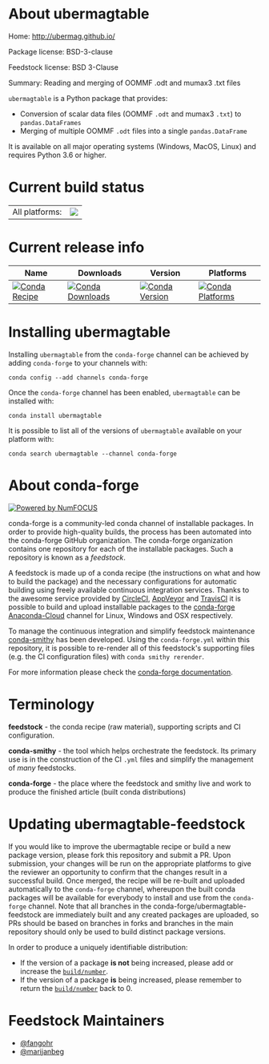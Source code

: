 About ubermagtable
==================

Home: http://ubermag.github.io/

Package license: BSD-3-clause

Feedstock license: BSD 3-Clause

Summary: Reading and merging of OOMMF .odt and mumax3 .txt files

`ubermagtable` is a Python package that provides:

- Conversion of scalar data files (OOMMF `.odt` and mumax3 `.txt`) to `pandas.DataFrames`
- Merging of multiple OOMMF `.odt` files into a single `pandas.DataFrame`

It is available on all major operating systems (Windows, MacOS, Linux) and requires Python 3.6 or higher.


Current build status
====================


<table><tr><td>All platforms:</td>
    <td>
      <a href="https://dev.azure.com/conda-forge/feedstock-builds/_build/latest?definitionId=7398&branchName=master">
        <img src="https://dev.azure.com/conda-forge/feedstock-builds/_apis/build/status/ubermagtable-feedstock?branchName=master">
      </a>
    </td>
  </tr>
</table>

Current release info
====================

| Name | Downloads | Version | Platforms |
| --- | --- | --- | --- |
| [![Conda Recipe](https://img.shields.io/badge/recipe-ubermagtable-green.svg)](https://anaconda.org/conda-forge/ubermagtable) | [![Conda Downloads](https://img.shields.io/conda/dn/conda-forge/ubermagtable.svg)](https://anaconda.org/conda-forge/ubermagtable) | [![Conda Version](https://img.shields.io/conda/vn/conda-forge/ubermagtable.svg)](https://anaconda.org/conda-forge/ubermagtable) | [![Conda Platforms](https://img.shields.io/conda/pn/conda-forge/ubermagtable.svg)](https://anaconda.org/conda-forge/ubermagtable) |

Installing ubermagtable
=======================

Installing `ubermagtable` from the `conda-forge` channel can be achieved by adding `conda-forge` to your channels with:

```
conda config --add channels conda-forge
```

Once the `conda-forge` channel has been enabled, `ubermagtable` can be installed with:

```
conda install ubermagtable
```

It is possible to list all of the versions of `ubermagtable` available on your platform with:

```
conda search ubermagtable --channel conda-forge
```


About conda-forge
=================

[![Powered by NumFOCUS](https://img.shields.io/badge/powered%20by-NumFOCUS-orange.svg?style=flat&colorA=E1523D&colorB=007D8A)](http://numfocus.org)

conda-forge is a community-led conda channel of installable packages.
In order to provide high-quality builds, the process has been automated into the
conda-forge GitHub organization. The conda-forge organization contains one repository
for each of the installable packages. Such a repository is known as a *feedstock*.

A feedstock is made up of a conda recipe (the instructions on what and how to build
the package) and the necessary configurations for automatic building using freely
available continuous integration services. Thanks to the awesome service provided by
[CircleCI](https://circleci.com/), [AppVeyor](https://www.appveyor.com/)
and [TravisCI](https://travis-ci.org/) it is possible to build and upload installable
packages to the [conda-forge](https://anaconda.org/conda-forge)
[Anaconda-Cloud](https://anaconda.org/) channel for Linux, Windows and OSX respectively.

To manage the continuous integration and simplify feedstock maintenance
[conda-smithy](https://github.com/conda-forge/conda-smithy) has been developed.
Using the ``conda-forge.yml`` within this repository, it is possible to re-render all of
this feedstock's supporting files (e.g. the CI configuration files) with ``conda smithy rerender``.

For more information please check the [conda-forge documentation](https://conda-forge.org/docs/).

Terminology
===========

**feedstock** - the conda recipe (raw material), supporting scripts and CI configuration.

**conda-smithy** - the tool which helps orchestrate the feedstock.
                   Its primary use is in the construction of the CI ``.yml`` files
                   and simplify the management of *many* feedstocks.

**conda-forge** - the place where the feedstock and smithy live and work to
                  produce the finished article (built conda distributions)


Updating ubermagtable-feedstock
===============================

If you would like to improve the ubermagtable recipe or build a new
package version, please fork this repository and submit a PR. Upon submission,
your changes will be run on the appropriate platforms to give the reviewer an
opportunity to confirm that the changes result in a successful build. Once
merged, the recipe will be re-built and uploaded automatically to the
`conda-forge` channel, whereupon the built conda packages will be available for
everybody to install and use from the `conda-forge` channel.
Note that all branches in the conda-forge/ubermagtable-feedstock are
immediately built and any created packages are uploaded, so PRs should be based
on branches in forks and branches in the main repository should only be used to
build distinct package versions.

In order to produce a uniquely identifiable distribution:
 * If the version of a package **is not** being increased, please add or increase
   the [``build/number``](https://conda.io/docs/user-guide/tasks/build-packages/define-metadata.html#build-number-and-string).
 * If the version of a package **is** being increased, please remember to return
   the [``build/number``](https://conda.io/docs/user-guide/tasks/build-packages/define-metadata.html#build-number-and-string)
   back to 0.

Feedstock Maintainers
=====================

* [@fangohr](https://github.com/fangohr/)
* [@marijanbeg](https://github.com/marijanbeg/)

